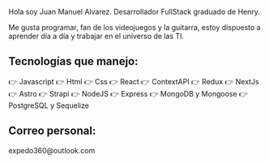 Hola soy Juan Manuel Alvarez. Desarrollador FullStack graduado de Henry.

Me gusta programar, fan de los videojuegos y la guitarra, estoy dispuesto a aprender día a día y trabajar en el universo de las TI.


<h2>Tecnologías que manejo:</h2>


👉 Javascript 👉 Html 👉 Css 👉 React 👉 ContextAPI 👉 Redux 👉 NextJs 👉 Astro 👉 Strapi 👉 NodeJS 👉 Express 👉 MongoDB y Mongoose 👉 PostgreSQL y Sequelize

<h2>Correo personal:</h2>
expedo360@outlook.com

